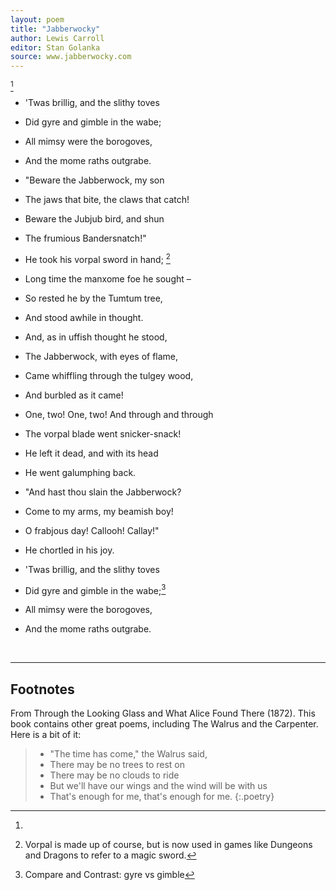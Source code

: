 ```yaml
---
layout: poem
title: "Jabberwocky"
author: Lewis Carroll
editor: Stan Golanka
source: www.jabberwocky.com
---
```


[^fn1]
- 'Twas brillig, and the slithy toves 
- Did gyre and gimble in the wabe;
- All mimsy were the borogoves,
- And the mome raths outgrabe.

- "Beware the Jabberwock, my son 
- The jaws that bite, the claws that catch!
- Beware the Jubjub bird, and shun 
- The frumious Bandersnatch!"

- He took his vorpal sword in hand; [^fn2]
- Long time the manxome foe he sought –
- So rested he by the Tumtum tree, 
- And stood awhile in thought.

- And, as in uffish thought he stood, 
- The Jabberwock, with eyes of flame,
- Came whiffling through the tulgey wood, 
- And burbled as it came!

- One, two! One, two! And through and through 
- The vorpal blade went snicker-snack!
- He left it dead, and with its head 
- He went galumphing back.

- "And hast thou slain the Jabberwock? 
- Come to my arms, my beamish boy!
- O frabjous day! Callooh! Callay!" 
- He chortled in his joy.

- 'Twas brillig, and the slithy toves 
- Did gyre and gimble in the wabe;[^fn3]
- All mimsy were the borogoves,
- And the mome raths outgrabe.


<br>

---

## Footnotes

[^fn1]: 

  From Through the Looking Glass and What Alice Found There (1872).  This book contains other great poems, including The Walrus and the Carpenter.  Here is a bit of it:

  > - "The time has come," the Walrus said,
  > - There may be no trees to rest on
  > - There may be no clouds to ride
  > - But we'll have our wings and the wind will be with us
  > - That's enough for me, that's enough for me.
  {:.poetry}

[^fn2]: Vorpal is made up of course, but is now used in games like Dungeons and Dragons to refer to a magic sword.

[^fn3]: Compare and Contrast: gyre vs gimble 
